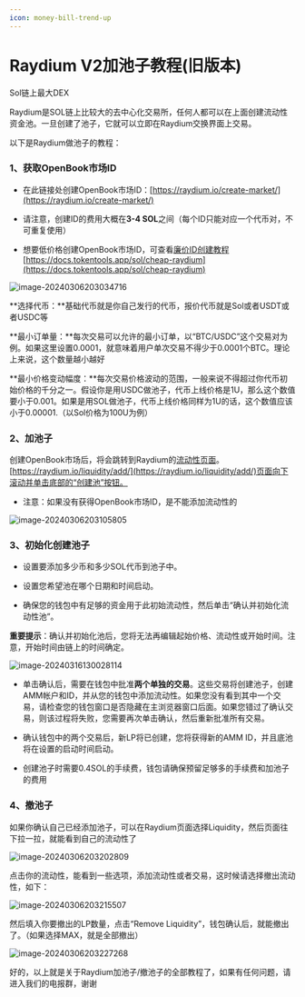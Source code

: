 ```yaml
---
icon: money-bill-trend-up
---
```


# Raydium V2加池子教程(旧版本)



Sol链上最大DEX

Raydium是SOL链上比较大的去中心化交易所，任何人都可以在上面创建流动性资金池。一旦创建了池子，它就可以立即在Raydium交换界面上交易。

以下是Raydium做池子的教程：

### 1、获取OpenBook市场ID


- 在此链接处创建OpenBook市场ID：[https://raydium.io/create-market/](https://raydium.io/create-market/)

- 请注意，创建ID的费用大概在**3-4 SOL**之间（每个ID只能对应一个代币对，不可重复使用）

- 想要低价格创建OpenBook市场ID，可查看[廉价ID创建教程](https://docs.tokentools.app/sol/cheap-raydium)[https://docs.tokentools.app/sol/cheap-raydium](https://docs.tokentools.app/sol/cheap-raydium)

![image-20240306203034716](../.gitbook/assets/sol/image-20240306203034716.png)



**选择代币：**基础代币就是你自己发行的代币，报价代币就是Sol或者USDT或者USDC等

**最小订单量：**每次交易可以允许的最小订单，以“BTC/USDC”这个交易对为例。如果这里设置0.0001，就意味着用户单次交易不得少于0.0001个BTC。理论上来说，这个数量越小越好

**最小价格变动幅度：**每次交易价格波动的范围，一般来说不得超过你代币初始价格的千分之一。假设你是用USDC做池子，代币上线价格是1U，那么这个数值要小于0.001。如果是用SOL做池子，代币上线价格同样为1U的话，这个数值应该小于0.00001.（以Sol价格为100U为例）

### 2、加池子

创建OpenBook市场后，将会跳转到Raydium的[流动性页面](https://raydium.io/liquidity/add/)。[https://raydium.io/liquidity/add/](https://raydium.io/liquidity/add/)页面向下滚动并单击底部的“创建池”按钮。

- 注意：如果没有获得OpenBook市场ID，是不能添加流动性的

![image-20240306203105805](../.gitbook/assets/sol/image-20240306203105805.png)



### 3、初始化创建池子

- 设置要添加多少币和多少SOL代币到池子中。

- 设置您希望池在哪个日期和时间启动。

- 确保您的钱包中有足够的资金用于此初始流动性，然后单击“确认并初始化流动性池”。

**重要提示**：确认并初始化池后，您将无法再编辑起始价格、流动性或开始时间。注意，开始时间由链上的时间确定。



![image-20240316130028114](../.gitbook/assets/sol/image-20240316130028114.png)





- 单击确认后，需要在钱包中批准**两个单独的交易**。这些交易将创建池子，创建AMM帐户和ID，并从您的钱包中添加流动性。如果您没有看到其中一个交易，请检查您的钱包窗口是否隐藏在主浏览器窗口后面。如果您错过了确认交易，则该过程将失败，您需要再次单击确认，然后重新批准所有交易。

- 确认钱包中的两个交易后，新LP将已创建，您将获得新的AMM ID，并且底池将在设置的启动时间启动。

-  创建池子时需要0.4SOL的手续费，钱包请确保预留足够多的手续费和加池子的费用

### 4、撤池子

如果你确认自己已经添加池子，可以在Raydium页面选择Liquidity，然后页面往下拉一拉，就能看到自己的流动性了

![image-20240306203202809](../.gitbook/assets/sol/image-20240306203202809.png)



点击你的流动性，能看到一些选项，添加流动性或者交易，这时候请选择撤出流动性，如下：

![image-20240306203215507](../.gitbook/assets/sol/image-20240306203215507.png)



然后填入你要撤出的LP数量，点击“Remove Liquidity”，钱包确认后，就能撤出了。（如果选择MAX，就是全部撤出）

![image-20240306203227268](../.gitbook/assets/sol/image-20240306203227268.png)



好的，以上就是关于Raydium加池子/撤池子的全部教程了，如果有任何问题，请进入我们的电报群，谢谢